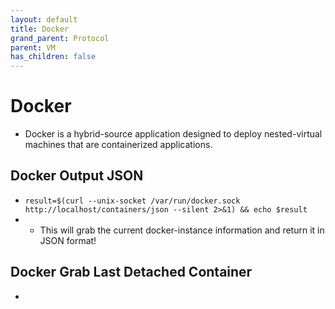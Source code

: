 ```yaml
---
layout: default
title: Docker
grand_parent: Protocol
parent: VM
has_children: false
---
```

# Docker
- Docker is a hybrid-source application designed to deploy nested-virtual machines that are containerized applications.  


## Docker Output JSON
- `result=$(curl --unix-socket /var/run/docker.sock http://localhost/containers/json --silent 2>&1) && echo $result`
- - This will grab the current docker-instance information and return it in JSON format! 

## Docker Grab Last Detached Container
- 